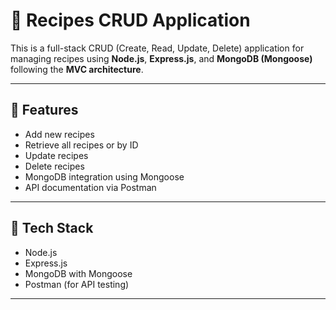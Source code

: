 # 🥘 Recipes CRUD Application

This is a full-stack CRUD (Create, Read, Update, Delete) application for managing recipes using **Node.js**, **Express.js**, and **MongoDB (Mongoose)** following the **MVC architecture**.

---

## 🚀 Features

- Add new recipes
- Retrieve all recipes or by ID
- Update recipes
- Delete recipes
- MongoDB integration using Mongoose
- API documentation via Postman

---

## 🧱 Tech Stack

- Node.js
- Express.js
- MongoDB with Mongoose
- Postman (for API testing)

---



